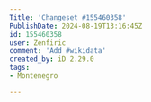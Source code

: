 ```yaml
---
Title: 'Changeset #155460358'
PublishDate: 2024-08-19T13:16:45Z
id: 155460358
user: Zenfiric
comment: 'Add #wikidata'
created_by: iD 2.29.0
tags:
- Montenegro

---
```

